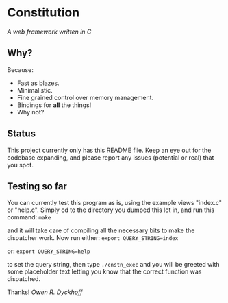 Constitution
============

*A web framework written in C*

Why?
----

Because:
 * Fast as blazes.
 * Minimalistic.
 * Fine grained control over memory management.
 * Bindings for **all** the things!
 * Why not?

Status
------

This project currently only has this README file. Keep an eye out for the codebase expanding, and please report any issues (potential or real) that you spot.

Testing so far
--------------

You can currently test this program as is, using the example views "index.c" or "help.c". Simply cd to the directory you dumped this lot in, and run this command: `make`

and it will take care of compiling all the necessary bits to make the dispatcher work. Now run either:
    `export QUERY_STRING=index`

or:
    `export QUERY_STRING=help`

to set the query string, then type `./cnstn_exec` and you will be greeted with some placeholder text letting you know that the correct function was dispatched.

Thanks!
*Owen R. Dyckhoff*
